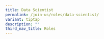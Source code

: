 ```yaml
---
title: Data Scientist
permalink: /join-us/roles/data-scientist/
variant: tiptap
description: ""
third_nav_title: Roles
---
```

